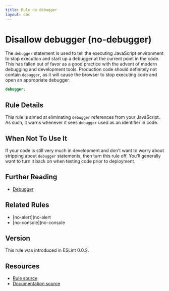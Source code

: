```yaml
---
title: Rule no-debugger
layout: doc
---
```

<!-- Note: No pull requests accepted for this file. See README.md in the root directory for details. -->
# Disallow debugger (no-debugger)

The `debugger` statement is used to tell the executing JavaScript environment to stop execution and start up a debugger at the current point in the code. This has fallen out of favor as a good practice with the advent of modern debugging and development tools. Production code should definitely not contain `debugger`, as it will cause the browser to stop executing code and open an appropriate debugger.

```js
debugger;
```

## Rule Details

This rule is aimed at eliminating `debugger` references from your JavaScript. As such, it warns whenever it sees `debugger` used as an identifier in code.

## When Not To Use It

If your code is still very much in development and don't want to worry about stripping about `debugger` statements, then turn this rule off. You'll generally want to turn it back on when testing code prior to deployment.

## Further Reading

* [Debugger](https://developer.mozilla.org/en-US/docs/Web/JavaScript/Reference/Statements/debugger)

## Related Rules

* [no-alert](no-alert
* [no-console](no-console

## Version

This rule was introduced in ESLint 0.0.2.

## Resources

* [Rule source](https://github.com/eslint/eslint/tree/master/lib/rules/no-debugger.js)
* [Documentation source](https://github.com/eslint/eslint/tree/master/docs/rules/no-debugger.md)

